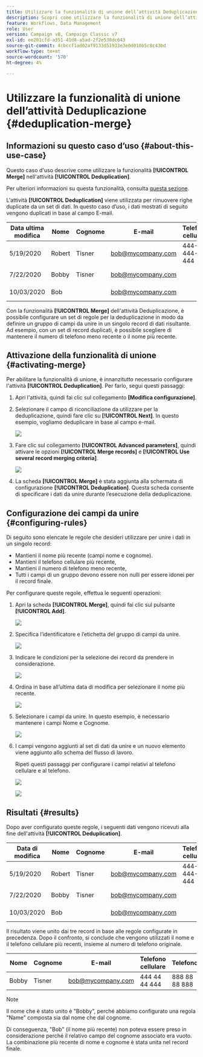 ```yaml
---
title: Utilizzare la funzionalità di unione dell’attività Deduplicazione
description: Scopri come utilizzare la funzionalità di unione dell’attività Deduplicazione
feature: Workflows, Data Management
role: User
version: Campaign v8, Campaign Classic v7
exl-id: ee201cfd-a351-41d8-a5ad-2f2e538dc643
source-git-commit: 4cbccf1ad02af9133d51933e3e0d010b5c8c43bd
workflow-type: tm+mt
source-wordcount: '570'
ht-degree: 4%

---
```


# Utilizzare la funzionalità di unione dell’attività Deduplicazione {#deduplication-merge}



## Informazioni su questo caso d’uso {#about-this-use-case}

Questo caso d&#39;uso descrive come utilizzare la funzionalità **[!UICONTROL Merge]** nell&#39;attività **[!UICONTROL Deduplication]**.

Per ulteriori informazioni su questa funzionalità, consulta [questa sezione](deduplication.md#merging-fields-into-single-record).

L&#39;attività **[!UICONTROL Deduplication]** viene utilizzata per rimuovere righe duplicate da un set di dati. In questo caso d’uso, i dati mostrati di seguito vengono duplicati in base al campo E-mail.

| Data ultima modifica | Nome | Cognome | E-mail | Telefono cellulare | Telefono |
|-----|------------|-----------|-------|--------------|------|
| 5/19/2020 | Robert | Tisner | bob@mycompany.com | 444-444-444 | 777 77 77 777 |
| 7/22/2020 | Bobby | Tisner | bob@mycompany.com | | 777 77 77 777 |
| 10/03/2020 | Bob |  | bob@mycompany.com | | 888 88 88 888 |

Con la funzionalità **[!UICONTROL Merge]** dell&#39;attività Deduplicazione, è possibile configurare un set di regole per la deduplicazione in modo da definire un gruppo di campi da unire in un singolo record di dati risultante. Ad esempio, con un set di record duplicati, è possibile scegliere di mantenere il numero di telefono meno recente o il nome più recente.

## Attivazione della funzionalità di unione {#activating-merge}


Per abilitare la funzionalità di unione, è innanzitutto necessario configurare l&#39;attività **[!UICONTROL Deduplication]**. Per farlo, segui questi passaggi:

1. Apri l&#39;attività, quindi fai clic sul collegamento **[Modifica configurazione]**.

1. Selezionare il campo di riconciliazione da utilizzare per la deduplicazione, quindi fare clic su **[!UICONTROL Next]**. In questo esempio, vogliamo deduplicare in base al campo e-mail.

   ![](assets/uc_merge_edit.png)

1. Fare clic sul collegamento **[!UICONTROL Advanced parameters]**, quindi attivare le opzioni **[!UICONTROL Merge records]** e **[!UICONTROL Use several record merging criteria]**.

   ![](assets/uc_merge_advanced_parameters.png)

1. La scheda **[!UICONTROL Merge]** è stata aggiunta alla schermata di configurazione **[!UICONTROL Deduplication]**. Questa scheda consente di specificare i dati da unire durante l’esecuzione della deduplicazione.

## Configurazione dei campi da unire {#configuring-rules}

Di seguito sono elencate le regole che desideri utilizzare per unire i dati in un singolo record:

* Mantieni il nome più recente (campi nome e cognome).
* Mantieni il telefono cellulare più recente,
* Mantieni il numero di telefono meno recente,
* Tutti i campi di un gruppo devono essere non nulli per essere idonei per il record finale.

Per configurare queste regole, effettua le seguenti operazioni:

1. Apri la scheda **[!UICONTROL Merge]**, quindi fai clic sul pulsante **[!UICONTROL Add]**.

   ![](assets/uc_merge_add.png)

1. Specifica l’identificatore e l’etichetta del gruppo di campi da unire.

   ![](assets/uc_merge_identifier.png)

1. Indicare le condizioni per la selezione dei record da prendere in considerazione.

   ![](assets/uc_merge_filter.png)

1. Ordina in base all’ultima data di modifica per selezionare il nome più recente.

   ![](assets/uc_merge_sort.png)

1. Selezionare i campi da unire. In questo esempio, è necessario mantenere i campi Nome e Cognome.

   ![](assets/uc_merge_keep.png)

1. I campi vengono aggiunti al set di dati da unire e un nuovo elemento viene aggiunto allo schema del flusso di lavoro.

   Ripeti questi passaggi per configurare i campi relativi al telefono cellulare e al telefono.

   ![](assets/dedup8.png)

   ![](assets/dedup9.png)

## Risultati {#results}

Dopo aver configurato queste regole, i seguenti dati vengono ricevuti alla fine dell&#39;attività **[!UICONTROL Deduplication]**.

| Data di modifica | Nome | Cognome | E-mail | Telefono cellulare | Telefono |
|-----|------------|-----------|-------|--------------|------|
| 5/19/2020 | Robert | Tisner | bob@mycompany.com | 444-444-444 | 777 77 77 777 |
| 7/22/2020 | Bobby | Tisner | bob@mycompany.com | | 777 77 77 777 |
| 10/03/2020 | Bob |  | bob@mycompany.com | | 888 88 88 888 |

Il risultato viene unito dai tre record in base alle regole configurate in precedenza. Dopo il confronto, si conclude che vengono utilizzati il nome e il telefono cellulare più recenti, insieme al numero di telefono originale.

| Nome | Cognome | E-mail | Telefono cellulare | Telefono |
|------------|-----------|-------|--------------|------|
| Bobby | Tisner | bob@mycompany.com | 444 44 44 444 | 888 88 88 888 |

>[!NOTE]
>
> Il nome che è stato unito è &quot;Bobby&quot;, perché abbiamo configurato una regola &quot;Name&quot; composta sia dal nome che dal cognome.
>
>Di conseguenza, &quot;Bob&quot; (il nome più recente) non poteva essere preso in considerazione perché il relativo campo del cognome associato era vuoto. La combinazione più recente di nome e cognome è stata unita nel record finale.
